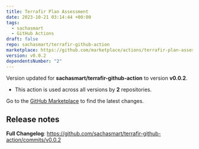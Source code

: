 ```yaml
---
title: Terrafir Plan Assessment
date: 2023-10-21 03:14:44 +00:00
tags:
  - sachasmart
  - GitHub Actions
draft: false
repo: sachasmart/terrafir-github-action
marketplace: https://github.com/marketplace/actions/terrafir-plan-assessment
version: v0.0.2
dependentsNumber: "2"
---
```



Version updated for **sachasmart/terrafir-github-action** to version **v0.0.2**.
- This action is used across all versions by **2** repositories.

Go to the [GitHub Marketplace](https://github.com/marketplace/actions/terrafir-plan-assessment) to find the latest changes.

## Release notes

**Full Changelog**: https://github.com/sachasmart/terrafir-github-action/commits/v0.0.2
